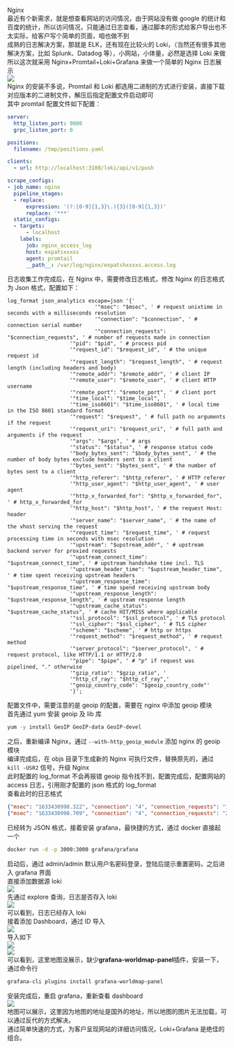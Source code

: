 Nginx<br />最近有个新需求，就是想查看网站的访问情况，由于网站没有做 google 的统计和百度的统计，所以访问情况，只能通过日志查看，通过脚本的形式给客户导出也不太实际，给客户写个简单的页面，咱也做不到<br />成熟的日志解决方案，那就是 ELK，还有现在比较火的 Loki，（当然还有很多其他解决方案，比如 Splunk、Datadog 等），小网站，小体量，必然是选择 Loki 来做<br />所以这次就采用 Nginx+Promtail+Loki+Grafana 来做一个简单的 Nginx 日志展示<br />![](https://cdn.nlark.com/yuque/0/2023/png/396745/1680481269907-49a5d485-3e12-4128-b326-635cc189314a.png#averageHue=%23202731&clientId=uaa4381bf-cf87-4&from=paste&id=udb229784&originHeight=585&originWidth=1080&originalType=url&ratio=2.5&rotation=0&showTitle=false&status=done&style=none&taskId=u373fb39b-17b8-403c-9f3e-a54b6c001fc&title=)<br />Nginx 的安装不多说，Promtail 和 Loki 都选用二进制的方式进行安装，直接下载对应版本的二进制文件，解压后指定配置文件启动即可<br />其中 promtail 配置文件如下配置：
```yaml
server:
  http_listen_port: 9080
  grpc_listen_port: 0

positions:
  filename: /tmp/positions.yaml

clients:
  - url: http://localhost:3100/loki/api/v1/push

scrape_configs:
- job_name: nginx
  pipeline_stages:
  - replace:
      expression: '(?:[0-9]{1,3}\.){3}([0-9]{1,3})'
      replace: '***'
  static_configs:
  - targets:
      - localhost
    labels:
      job: nginx_access_log
      host: expatsxxxxs
      agent: promtail
      __path__: /var/log/nginx/expatshxxxxs.access.log
```
日志收集工作完成后，在 Nginx 中，需要修改日志格式，修改 Nginx 的日志格式为 Json 格式，配置如下：
```
log_format json_analytics escape=json '{'
                            '"msec": "$msec", ' # request unixtime in seconds with a milliseconds resolution
                            '"connection": "$connection", ' # connection serial number
                            '"connection_requests": "$connection_requests", ' # number of requests made in connection
                    '"pid": "$pid", ' # process pid
                    '"request_id": "$request_id", ' # the unique request id
                    '"request_length": "$request_length", ' # request length (including headers and body)
                    '"remote_addr": "$remote_addr", ' # client IP
                    '"remote_user": "$remote_user", ' # client HTTP username
                    '"remote_port": "$remote_port", ' # client port
                    '"time_local": "$time_local", '
                    '"time_iso8601": "$time_iso8601", ' # local time in the ISO 8601 standard format
                    '"request": "$request", ' # full path no arguments if the request
                    '"request_uri": "$request_uri", ' # full path and arguments if the request
                    '"args": "$args", ' # args
                    '"status": "$status", ' # response status code
                    '"body_bytes_sent": "$body_bytes_sent", ' # the number of body bytes exclude headers sent to a client
                    '"bytes_sent": "$bytes_sent", ' # the number of bytes sent to a client
                    '"http_referer": "$http_referer", ' # HTTP referer
                    '"http_user_agent": "$http_user_agent", ' # user agent
                    '"http_x_forwarded_for": "$http_x_forwarded_for", ' # http_x_forwarded_for
                    '"http_host": "$http_host", ' # the request Host: header
                    '"server_name": "$server_name", ' # the name of the vhost serving the request
                    '"request_time": "$request_time", ' # request processing time in seconds with msec resolution
                    '"upstream": "$upstream_addr", ' # upstream backend server for proxied requests
                    '"upstream_connect_time": "$upstream_connect_time", ' # upstream handshake time incl. TLS
                    '"upstream_header_time": "$upstream_header_time", ' # time spent receiving upstream headers
                    '"upstream_response_time": "$upstream_response_time", ' # time spend receiving upstream body
                    '"upstream_response_length": "$upstream_response_length", ' # upstream response length
                    '"upstream_cache_status": "$upstream_cache_status", ' # cache HIT/MISS where applicable
                    '"ssl_protocol": "$ssl_protocol", ' # TLS protocol
                    '"ssl_cipher": "$ssl_cipher", ' # TLS cipher
                    '"scheme": "$scheme", ' # http or https
                    '"request_method": "$request_method", ' # request method
                    '"server_protocol": "$server_protocol", ' # request protocol, like HTTP/1.1 or HTTP/2.0
                    '"pipe": "$pipe", ' # "p" if request was pipelined, "." otherwise
                    '"gzip_ratio": "$gzip_ratio", '
                    '"http_cf_ray": "$http_cf_ray",'
                    '"geoip_country_code": "$geoip_country_code"'
                    '}';
```
配置文件中，需要注意的是 geoip 的配置，需要在 nginx 中添加 geoip 模块<br />首先通过 yum 安装 geoip 及 lib 库
```bash
yum -y install GeoIP GeoIP-data GeoIP-devel
```
之后，重新编译 Nginx，通过 `--with-http_geoip_module` 添加 nginx 的 geoip 模块<br />编译完成后，在 objs 目录下生成新的 Nginx 可执行文件，替换原先的，通过 `kill -USR2` 信号，升级 Nginx<br />此时配置的 log_format 不会再报错 geoip 指令找不到，配置完成后，配置网站的 access 日志，引用刚才配置的 json 格式的 log_format<br />查看此时的日志格式
```json
{"msec": "1633430998.322", "connection": "4", "connection_requests": "1", "pid": "29887", "request_id": "40770fec38c2e5a68714df5f7a67283d", "request_length": "392", "remote_addr": "106.19.96.55", "remote_user": "", "remote_port": "43746", "time_local": "05/Oct/2021:18:49:58 +0800", "time_iso8601": "2021-10-05T18:49:58+08:00", "request": "GET / HTTP/2.0", "request_uri": "/", "args": "", "status": "200", "body_bytes_sent": "60949", "bytes_sent": "61222", "http_referer": "https://cn.bing.com/search?q=expat+tourism+agent+in+china&go=Search&qs=n&form=QBRE&sp=-1&pq=expat+tourism+agent+in+chi&sc=0-26&sk=&cvid=8BD2D4B79B3A4FA682571CB5BC7334D4", "http_user_agent": "Mozilla/5.0 (iPhone; CPU iPhone OS 13_6 like Mac OS X) AppleWebKit/605.1.15 (KHTML, like Gecko) Version/13.1.2 Mobile/15E148 Safari/604.1", "http_x_forwarded_for": "", "http_host": "www.expatsholidays.com", "server_name": "www.expatsholidays.com", "request_time": "0.003", "upstream": "127.0.0.1:9000", "upstream_connect_time": "0.000", "upstream_header_time": "0.002", "upstream_response_time": "0.002", "upstream_response_length": "60991", "upstream_cache_status": "", "ssl_protocol": "TLSv1.2", "ssl_cipher": "ECDHE-RSA-AES128-GCM-SHA256", "scheme": "https", "request_method": "GET", "server_protocol": "HTTP/2.0", "pipe": ".", "gzip_ratio": "", "http_cf_ray": "","geoip_country_code": ""}
{"msec": "1633430998.709", "connection": "4", "connection_requests": "2", "pid": "29887", "request_id": "430fd53a457ea580c47e9b055da2b4d0", "request_length": "56", "remote_addr": "106.19.96.55", "remote_user": "", "remote_port": "43746", "time_local": "05/Oct/2021:18:49:58 +0800", "time_iso8601": "2021-10-05T18:49:58+08:00", "request": "GET /maps/api/js?ver=5.6.1 HTTP/2.0", "request_uri": "/maps/api/js?ver=5.6.1", "args": "ver=5.6.1", "status": "200", "body_bytes_sent": "41262", "bytes_sent": "41406", "http_referer": "https://www.expatsholidays.com/", "http_user_agent": "Mozilla/5.0 (iPhone; CPU iPhone OS 13_6 like Mac OS X) AppleWebKit/605.1.15 (KHTML, like Gecko) Version/13.1.2 Mobile/15E148 Safari/604.1", "http_x_forwarded_for": "", "http_host": "www.expatsholidays.com", "server_name": "www.expatsholidays.com", "request_time": "0.000", "upstream": "", "upstream_connect_time": "", "upstream_header_time": "", "upstream_response_time": "", "upstream_response_length": "", "upstream_cache_status": "", "ssl_protocol": "TLSv1.2", "ssl_cipher": "ECDHE-RSA-AES128-GCM-SHA256", "scheme": "https", "request_method": "GET", "server_protocol": "HTTP/2.0", "pipe": ".", "gzip_ratio": "3.06", "http_cf_ray": "","geoip_country_code": ""}
```
已经转为 JSON 格式，接着安装 grafana，最快捷的方式，通过 docker 直接起一个
```bash
docker run -d -p 3000:3000 grafana/grafana
```
启动后，通过 admin/admin 默认用户名密码登录，登陆后提示重置密码，之后进入 grafana 界面<br />直接添加数据源 loki<br />![](https://cdn.nlark.com/yuque/0/2023/png/396745/1680481269902-def76527-91ae-4b95-adf6-9a2d233df8a1.png#averageHue=%231a1c22&clientId=uaa4381bf-cf87-4&from=paste&id=u783ed963&originHeight=570&originWidth=1080&originalType=url&ratio=2.5&rotation=0&showTitle=false&status=done&style=none&taskId=u0174a48c-e5a3-4652-a3f2-d26bd5bc8c9&title=)<br />先通过 explore 查询，日志是否存入 loki<br />![](https://cdn.nlark.com/yuque/0/2023/png/396745/1680481269888-b1fc0caa-e0f4-49b6-a4ab-81509a348d4d.png#averageHue=%231f2227&clientId=uaa4381bf-cf87-4&from=paste&id=u74008ec2&originHeight=585&originWidth=1080&originalType=url&ratio=2.5&rotation=0&showTitle=false&status=done&style=none&taskId=ua00ba0ac-7026-42d6-bfce-43b38769960&title=)<br />可以看到，日志已经存入 loki<br />接着添加 Dashboard，通过 ID 导入<br />![](https://cdn.nlark.com/yuque/0/2023/png/396745/1680481269923-e2874460-8fa3-46f2-be9a-9565451f67df.png#averageHue=%23181c26&clientId=uaa4381bf-cf87-4&from=paste&id=uec755381&originHeight=430&originWidth=1056&originalType=url&ratio=2.5&rotation=0&showTitle=false&status=done&style=none&taskId=ubec4c24e-85e4-4d8a-86ec-a204a7af180&title=)<br />导入如下<br />![](https://cdn.nlark.com/yuque/0/2023/png/396745/1680481269903-dff61f82-79a3-42c3-a4ed-3c721e8fccf9.png#averageHue=%23202631&clientId=uaa4381bf-cf87-4&from=paste&id=u399bfd26&originHeight=585&originWidth=1080&originalType=url&ratio=2.5&rotation=0&showTitle=false&status=done&style=none&taskId=u39088a45-915c-4e1e-a660-5f4a173a25e&title=)<br />![](https://cdn.nlark.com/yuque/0/2023/png/396745/1680481270543-d975225d-96ff-4566-918a-eb078856d234.png#averageHue=%231d2026&clientId=uaa4381bf-cf87-4&from=paste&id=u1873acb9&originHeight=585&originWidth=1080&originalType=url&ratio=2.5&rotation=0&showTitle=false&status=done&style=none&taskId=u7012b684-19ec-4e09-b84b-eb6abe4a1bc&title=)<br />可以看到，这里地图没展示，缺少**grafana-worldmap-panel**插件，安装一下，通过命令行
```bash
grafana-cli plugins install grafana-worldmap-panel
```
安装完成后，重启 grafana，重新查看 dashboard<br />![](https://cdn.nlark.com/yuque/0/2023/png/396745/1680481270596-11b4f8a6-d45b-44cf-b94b-aca801432124.png#averageHue=%23202731&clientId=uaa4381bf-cf87-4&from=paste&id=u9a47cf2b&originHeight=585&originWidth=1080&originalType=url&ratio=2.5&rotation=0&showTitle=false&status=done&style=none&taskId=u9bbec727-0740-4d58-95a3-17a3f5d7bdd&title=)<br />地图可以展示，这里因为地图的地址是国外的地址，所以地图的图片无法加载，可以通过反代的方式解决。<br />通过简单快速的方式，为客户呈现网站的详细访问情况，Loki+Grafana 是绝佳的组合。
